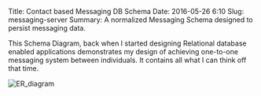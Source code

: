 Title: Contact based Messaging DB Schema
Date: 2016-05-26 6:10
Slug: messaging-server
Summary: A normalized Messaging Schema designed to persist messaging data.

This Schema Diagram, back when I started designing Relational database enabled applications demonstrates my design of achieving one-to-one messaging system between individuals. It contains all what I can think off
that time.

![ER\_diagram]({attach}../images/diy/contact_based_mgs_schema.png)
